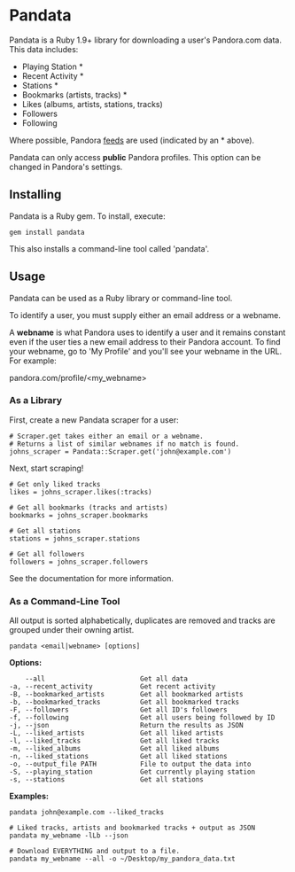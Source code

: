 # Pandata

Pandata is a Ruby 1.9+ library for downloading a user's Pandora.com data. This data includes:

- Playing Station *
- Recent Activity *
- Stations *
- Bookmarks (artists, tracks) *
- Likes (albums, artists, stations, tracks)
- Followers
- Following

Where possible, Pandora [feeds][1] are used (indicated by an * above).

Pandata can only access **public** Pandora profiles. This option can be changed in Pandora's settings.

## Installing

Pandata is a Ruby gem. To install, execute:

    gem install pandata

This also installs a command-line tool called 'pandata'.

## Usage

Pandata can be used as a Ruby library or command-line tool.

To identify a user, you must supply either an email address or a webname.

A **webname** is what Pandora uses to identify a user and it remains constant even if the user ties a new email address to their Pandora account.
To find your webname, go to 'My Profile' and you'll see your webname in the URL. For example:

pandora.com/profile/\<my_webname\>

### As a Library

First, create a new Pandata scraper for a user:

    # Scraper.get takes either an email or a webname.
    # Returns a list of similar webnames if no match is found.
    johns_scraper = Pandata::Scraper.get('john@example.com')

Next, start scraping!

    # Get only liked tracks
    likes = johns_scraper.likes(:tracks)
    
    # Get all bookmarks (tracks and artists)
    bookmarks = johns_scraper.bookmarks
    
    # Get all stations
    stations = johns_scraper.stations
    
    # Get all followers
    followers = johns_scraper.followers

See the documentation for more information.

### As a Command-Line Tool

All output is sorted alphabetically, duplicates are removed and tracks are grouped under their owning artist.

    pandata <email|webname> [options]

**Options:**

        --all                        Get all data
    -a, --recent_activity            Get recent activity
    -B, --bookmarked_artists         Get all bookmarked artists
    -b, --bookmarked_tracks          Get all bookmarked tracks
    -F, --followers                  Get all ID's followers
    -f, --following                  Get all users being followed by ID
    -j, --json                       Return the results as JSON
    -L, --liked_artists              Get all liked artists
    -l, --liked_tracks               Get all liked tracks
    -m, --liked_albums               Get all liked albums
    -n, --liked_stations             Get all liked stations
    -o, --output_file PATH           File to output the data into
    -S, --playing_station            Get currently playing station
    -s, --stations                   Get all stations

**Examples:**

    pandata john@example.com --liked_tracks

    # Liked tracks, artists and bookmarked tracks + output as JSON
    pandata my_webname -lLb --json
    
    # Download EVERYTHING and output to a file.
    pandata my_webname --all -o ~/Desktop/my_pandora_data.txt

[1]: http://www.pandora.com/feeds
